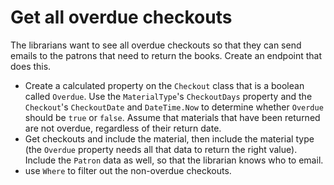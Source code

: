 # Get all overdue checkouts
The librarians want to see all overdue checkouts so that they can send emails to the patrons that need to return the books. Create an endpoint that does this.
- Create a calculated property on the `Checkout` class that is a boolean called `Overdue`. Use the `MaterialType`'s `CheckoutDays` property and the `Checkout`'s `CheckoutDate` and `DateTime.Now` to determine whether `Overdue` should be `true` or `false`. Assume that materials that have been returned are not overdue, regardless of their return date. 
- Get checkouts and include the material, then include the material type (the `Overdue` property needs all that data to return the right value). Include the `Patron` data as well, so that the librarian knows who to email.
- use `Where` to filter out the non-overdue checkouts.